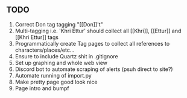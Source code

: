 ## TODO ##

1. Correct Don tag tagging "[[Don]]'t"
2. Multi-tagging i.e. 'Khri Ettur' should collect all [[Khri]], [[Ettur]] and [[Khri Ettur]] tags
3. Programmatically create Tag pages to collect all references to characters/places/etc...
5. Ensure to include Quartz shit in .gitignore
6. Set up graphing and whole web view
7. Discord bot to automate scraping of alerts (psuh direct to site?)
8. Automate running of import.py
9. Make pretty page good look nice
10. Page intro and bumpf